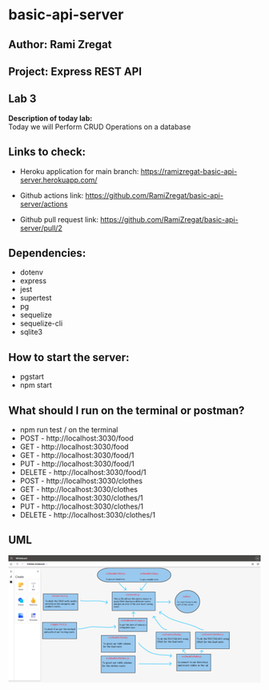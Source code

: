 # basic-api-server

## Author: Rami Zregat

## Project: Express REST API

## Lab 3

**Description of today lab:**   
Today we will Perform CRUD Operations on a database

## Links to check:  

- Heroku application for main branch: https://ramizregat-basic-api-server.herokuapp.com/

- Github actions link: https://github.com/RamiZregat/basic-api-server/actions

- Github pull request link: https://github.com/RamiZregat/basic-api-server/pull/2



## Dependencies:
- dotenv
- express
- jest
- supertest
- pg
- sequelize
- sequelize-cli
- sqlite3

## How to start the server:  
- pgstart
- npm start

## What should I run on the terminal or postman?
- npm run test / on the terminal
- POST - http://localhost:3030/food
- GET - http://localhost:3030/food
- GET - http://localhost:3030/food/1
- PUT - http://localhost:3030/food/1
- DELETE - http://localhost:3030/food/1
- POST - http://localhost:3030/clothes
- GET - http://localhost:3030/clothes
- GET - http://localhost:3030/clothes/1
- PUT - http://localhost:3030/clothes/1
- DELETE - http://localhost:3030/clothes/1



## UML

![](./UML-image/UML3.png)